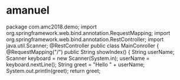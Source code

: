 # amanuel

package com.amc2018.demo;
import org.springframework.web.bind.annotation.RequestMapping;
import org.springframework.web.bind.annotation.RestController;
import java.util.Scanner;
@RestController
public class MainConroller {
    @RequestMapping("/")
    public String showIndex() {
        String userName;
        Scanner keyboard = new Scanner(System.in);
        userName = keyboard.nextLine();
        String greet = "Hello " + userName;
        System.out.println(greet);
        return greet;


